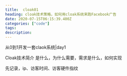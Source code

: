 ```yaml
---
title:  cloak01
heading: cloak技术策略，如何用cloak系统来跑Facebook广告
date: 2020-07-15T06:15:39.400Z
categories: ["code"]
tags: 
description: 
---
```




从0到1开发一套claok系统|day1

Cloak技术简介
是什么，为什么需要，需求是什么，如何实现

先记录，ip、访客时间、访客硬件指纹


